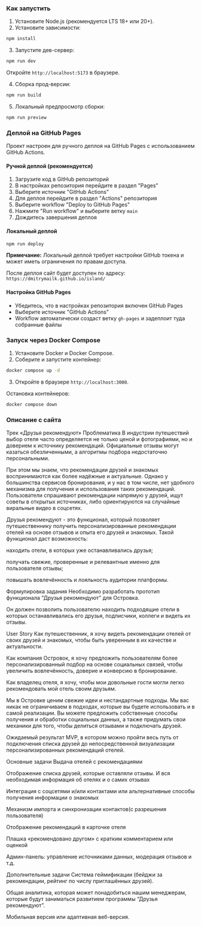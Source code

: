 ### Как запустить

1. Установите Node.js (рекомендуется LTS 18+ или 20+).
2. Установите зависимости:

```bash
npm install
```

3. Запустите дев-сервер:

```bash
npm run dev
```

Откройте `http://localhost:5173` в браузере.

4. Сборка прод-версии:

```bash
npm run build
```

5. Локальный предпросмотр сборки:

```bash
npm run preview
```

### Деплой на GitHub Pages

Проект настроен для ручного деплоя на GitHub Pages с использованием GitHub Actions.

#### Ручной деплой (рекомендуется)
1. Загрузите код в GitHub репозиторий
2. В настройках репозитория перейдите в раздел "Pages"
3. Выберите источник "GitHub Actions"
4. Для деплоя перейдите в раздел "Actions" репозитория
5. Выберите workflow "Deploy to GitHub Pages"
6. Нажмите "Run workflow" и выберите ветку `main`
7. Дождитесь завершения деплоя

#### Локальный деплой
```bash
npm run deploy
```

**Примечание:** Локальный деплой требует настройки GitHub токена и может иметь ограничения по правам доступа.

После деплоя сайт будет доступен по адресу: `https://dmitrymailk.github.io/island/`

#### Настройка GitHub Pages
- Убедитесь, что в настройках репозитория включен GitHub Pages
- Выберите источник "GitHub Actions" 
- Workflow автоматически создаст ветку `gh-pages` и задеплоит туда собранные файлы

### Запуск через Docker Compose

1. Установите Docker и Docker Compose.
2. Соберите и запустите контейнер:

```bash
docker compose up -d
```

3. Откройте в браузере `http://localhost:3000`.

Остановка контейнеров:

```bash
docker compose down
```

### Описание с сайта
Трек «Друзья рекомендуют»
Проблематика
В индустрии путешествий выбор отеля часто определяется не только ценой и фотографиями, но и доверием к источнику рекомендаций. Официальные отзывы могут казаться обезличенными, а алгоритмы подбора недостаточно персональными. 

При этом мы знаем, что рекомендации друзей и знакомых воспринимаются как более надёжные и актуальные. Однако у большинства сервисов бронирования, и у нас в том числе, нет удобного механизма для получения и использования таких рекомендаций. Пользователи спрашивают рекомендации напрямую у друзей, ищут советы в открытых источниках, либо ориентируются на случайные виральные видео в соцсетях.

Друзья рекомендуют - это функционал, который позволяет путешественнику получить персонализированные рекомендации отелей на основе отзывов и опыта его друзей и знакомых. Такой функционал даст возможность:

находить отели, в которых уже останавливались друзья;

получать свежие, проверенные и релевантные именно для пользователя отзывы;

повышать вовлечённость и лояльность аудитории платформы.



Формулировка задания
Необходимо разработать прототип функционала “Друзья рекомендуют” для Островка.

Он должен позволить пользователю находить подходящие отели в которых останавливались его друзья, подписчики, коллеги и видеть их отзывы. 



User Story
Как путешественник, я хочу видеть рекомендации отелей от своих друзей и знакомых, чтобы быть уверенным в их качестве и актуальности.

Как компания Островок, я хочу предложить пользователям более персонализированный подбор на основе социальных связей, чтобы увеличить вовлечённость, доверие и конверсию в бронирование.

Как владелец отеля, я хочу, чтобы мои довольные гости могли легко рекомендовать мой отель своим друзьям.



Мы в Островке ценим свежие идеи и нестандартные подходы. Мы вас никак не ограничиваем в подходах, которые вы будете использовать и в самой реализации.
Вы можете предложить собственные способы получения и обработки социальных данных, а также придумать свои механики для того, чтобы делиться отзывами и подключать друзей.



Ожидаемый результат
MVP, в котором можно пройти весь путь от подключения списка друзей до непосредственной визуализации персонализированных рекомендаций отелей.



Основные задачи
Выдача отелей с рекомендациями

Отображение списка друзей, которые оставляли отзывы. И вся необходимая информация об отелях и о самих отзывах

Интеграция с соцсетями и/или контактами или альтернативные способы получения информации о знакомых

Механизм импорта и синхронизации контактов(с разрешения пользователя)

Отображение рекомендаций в карточке отеля

Плашка «рекомендовано другом» с кратким комментарием или оценкой

Админ-панель: управление источниками данных, модерация отзывов и т.д.



Дополнительные задачи
Система геймификации (бейджи за рекомендации, рейтинг по числу приглашённых друзей).

Общая аналитика, которая может понадобиться нашим менеджерам, которые будут заниматься развитием программы “Друзья рекомендуют”.

Мобильная версия или адаптивная веб-версия.

